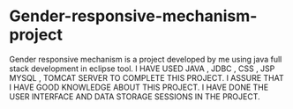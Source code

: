 # Gender-responsive-mechanism-project
Gender responsive mechanism is a project developed by me using java full stack development in eclipse tool.
I HAVE USED JAVA , JDBC , CSS , JSP MYSQL , TOMCAT SERVER TO COMPLETE THIS PROJECT.
I ASSURE THAT I HAVE GOOD KNOWLEDGE ABOUT THIS PROJECT.
I HAVE DONE THE USER INTERFACE AND DATA STORAGE SESSIONS IN THE PROJECT.
